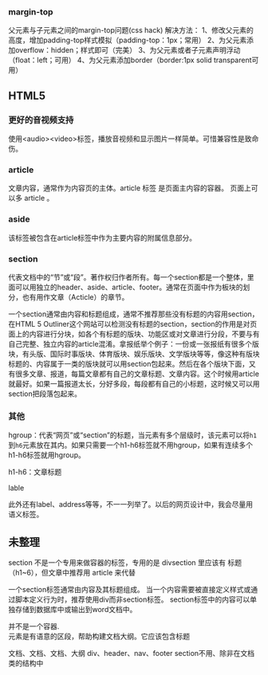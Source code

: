 

### margin-top

父元素与子元素之间的margin-top问题(css hack)
解决方法：
1、修改父元素的高度，增加padding-top样式模拟（padding-top：1px；常用）
2、为父元素添加overflow：hidden；样式即可（完美）
3、为父元素或者子元素声明浮动（float：left；可用）
4、为父元素添加border（border:1px solid transparent可用）


## HTML5
 
###  更好的音视频支持
 
使用&lt;audio&gt;&lt;video&gt;标签，播放音视频和显示图片一样简单。可惜兼容性是致命伤。
 








 

### article
文章内容，通常作为内容页的主体。article 标签 是页面主内容的容器。 页面上可以多 article 。
 

### aside
该标签被包含在article标签中作为主要内容的附属信息部分。
 

### section
代表文档中的“节”或“段”。著作权归作者所有。每一个section都是一个整体，里面可以用独立的header、aside、article、footer。通常在页面中作为板块的划分，也有用作文章（Acticle）的章节。

一个section通常由内容和标题组成，通常不推荐那些没有标题的内容用section，在HTML 5 Outliner这个网站可以检测没有标题的section，section的作用是对页面上的内容进行分块，如各个有标题的版块、功能区或对文章进行分段，不要与有自己完整、独立内容的article混淆。拿报纸举个例子：一份或一张报纸有很多个版块，有头版、国际时事版块、体育版块、娱乐版块、文学版块等等，像这种有版块标题的、内容属于一类的版块就可以用section包起来。然后在各个版块下面，又有很多文章、报道，每篇文章都有自己的文章标题、文章内容。这个时候用article就最好。如果一篇报道太长，分好多段，每段都有自己的小标题，这时候又可以用section把段落包起来。


### 其他
hgroup：代表“网页”或“section”的标题，当元素有多个层级时，该元素可以将`h1`到`h6`元素放在其内。如果只需要一个h1-h6标签就不用hgroup，如果有连续多个h1-h6标签就用hgroup。

h1-h6：文章标题
 

 
lable

此外还有label、address等等，不一一列举了。以后的网页设计中，我会尽量用语义标签。
 



## 未整理
 
section 不是一个专用来做容器的标签，专用的是 divsection 里应该有 标题（h1~6），但文章中推荐用 article 来代替

一个section标签通常由内容及其标题组成。
当一个内容需要被直接定义样式或通过脚本定义行为时，推荐使用div而非section标签。
section标签中的内容可以单独存储到数据库中或输出到word文档中。
<section> 并不是一个容器.<section>元素是有语意的区段，帮助构建文档大纲。它应该包含标题
 
文档、文档、文档、大纲
div、header、nav、footer
section不用、除非在文档类的结构中
